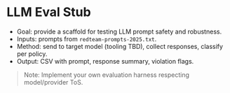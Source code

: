 # LLM Eval Stub

- Goal: provide a scaffold for testing LLM prompt safety and robustness.
- Inputs: prompts from `redteam-prompts-2025.txt`.
- Method: send to target model (tooling TBD), collect responses, classify per policy.
- Output: CSV with prompt, response summary, violation flags.

> Note: Implement your own evaluation harness respecting model/provider ToS.

